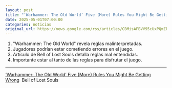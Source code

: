 ```yaml
---
layout: post
title: "‘Warhammer: The Old World’ Five (More) Rules You Might Be Getting Wrong - Bell of Lost Souls"
date: 2025-05-01T07:00:00
categories: noticias
original_url: https://news.google.com/rss/articles/CBMisAFBVV95cUxPQmZkS2lTN1Z0UnN0M2YtS0lNLXhlZE5mLXNsajJ2V012QXJwcVFXTHA4eC1GdkNsdDlSaFVaZ2Q0Mm9adXZDRzZjQ2ZTWjZaaUxnX0tvUlhtUTZXNEV5RXVFem85OVVUVjhfRXdhT0FvMVBVd05JaFVPcmxjdzlJSXl3S0U2QWQ2aFkyWjhRWGNlaFI5Z0lVUjVKd2ZiVEdoWnFwdVd6OXlfU2ZPTkhnZw?oc=5
---
```



1. "Warhammer: The Old World" revela reglas malinterpretadas.
2. Jugadores podrían estar cometiendo errores en el juego.
3. Artículo de Bell of Lost Souls detalla reglas mal entendidas.
4. Importante estar al tanto de las reglas para disfrutar el juego.


---


[‘Warhammer: The Old World’ Five (More) Rules You Might Be Getting Wrong](https://news.google.com/rss/articles/CBMisAFBVV95cUxPQmZkS2lTN1Z0UnN0M2YtS0lNLXhlZE5mLXNsajJ2V012QXJwcVFXTHA4eC1GdkNsdDlSaFVaZ2Q0Mm9adXZDRzZjQ2ZTWjZaaUxnX0tvUlhtUTZXNEV5RXVFem85OVVUVjhfRXdhT0FvMVBVd05JaFVPcmxjdzlJSXl3S0U2QWQ2aFkyWjhRWGNlaFI5Z0lVUjVKd2ZiVEdoWnFwdVd6OXlfU2ZPTkhnZw?oc=5)  Bell of Lost Souls